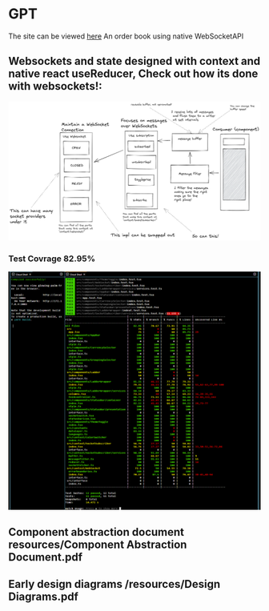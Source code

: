 # GPT

The site can be viewed [here](https://heuristic-liskov-909740.netlify.app)
An order book using native WebSocketAPI

## Websockets and state designed with context and native react useReducer, Check out how its done with websockets!:

![websocket description](./resources/websocketsdescription.png)

### Test Covrage 82.95%

![Coverage evidence](./resources/coverageevidence.PNG)

## Component abstraction document resources/Component Abstraction Document.pdf

## Early design diagrams /resources/Design Diagrams.pdf









